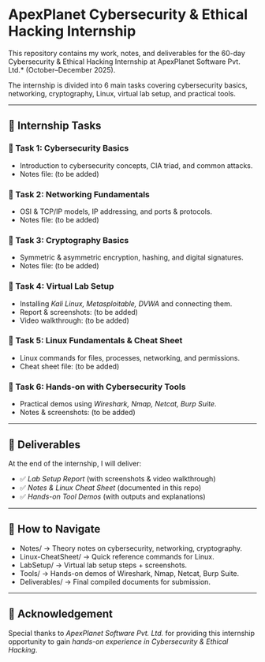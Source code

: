  # ApexPlanet Cybersecurity & Ethical Hacking Internship

This repository contains my work, notes, and deliverables for the 60-day Cybersecurity & Ethical Hacking Internship at ApexPlanet Software Pvt. Ltd.* (October–December 2025).  

The internship is divided into 6 main tasks covering cybersecurity basics, networking, cryptography, Linux, virtual lab setup, and practical tools.  

---

## 📌 Internship Tasks

### 🔹 Task 1: Cybersecurity Basics
- Introduction to cybersecurity concepts, CIA triad, and common attacks.  
- Notes file: (to be added)

### 🔹 Task 2: Networking Fundamentals
- OSI & TCP/IP models, IP addressing, and ports & protocols.  
- Notes file: (to be added)

### 🔹 Task 3: Cryptography Basics
- Symmetric & asymmetric encryption, hashing, and digital signatures.  
- Notes file: (to be added)

### 🔹 Task 4: Virtual Lab Setup
- Installing *Kali Linux, Metasploitable, DVWA* and connecting them.  
- Report & screenshots: (to be added)  
- Video walkthrough: (to be added)

### 🔹 Task 5: Linux Fundamentals & Cheat Sheet
- Linux commands for files, processes, networking, and permissions.  
- Cheat sheet file: (to be added)

### 🔹 Task 6: Hands-on with Cybersecurity Tools
- Practical demos using *Wireshark, Nmap, Netcat, Burp Suite*.  
- Notes & screenshots: (to be added)

---

## 📂 Deliverables
At the end of the internship, I will deliver:  
- ✅ *Lab Setup Report* (with screenshots & video walkthrough)  
- ✅ *Notes & Linux Cheat Sheet* (documented in this repo)  
- ✅ *Hands-on Tool Demos* (with outputs and explanations)  

---

## 📖 How to Navigate
- Notes/ → Theory notes on cybersecurity, networking, cryptography.  
- Linux-CheatSheet/ → Quick reference commands for Linux.  
- LabSetup/ → Virtual lab setup steps + screenshots.  
- Tools/ → Hands-on demos of Wireshark, Nmap, Netcat, Burp Suite.  
- Deliverables/ → Final compiled documents for submission.  

---

## 🙌 Acknowledgement
Special thanks to *ApexPlanet Software Pvt. Ltd.* for providing this internship opportunity to gain *hands-on experience in Cybersecurity & Ethical Hacking*.
